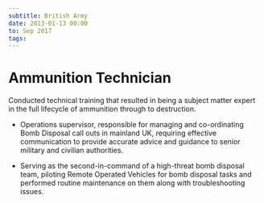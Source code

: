 ```yaml
---
subtitle: British Army
date: 2013-01-13 00:00
to: Sep 2017
tags:
---
```


# Ammunition Technician

Conducted technical training that resulted in being a subject matter expert in the full lifecycle of ammunition through to destruction.

- Operations supervisor, responsible for managing and co-ordinating Bomb Disposal call outs in mainland UK, requiring effective communication to provide accurate advice and guidance to senior military and civilian authorities.

- Serving as the second-in-command of a high-threat bomb disposal team, piloting Remote Operated Vehicles for bomb disposal tasks and performed routine maintenance on them along with troubleshooting issues.
